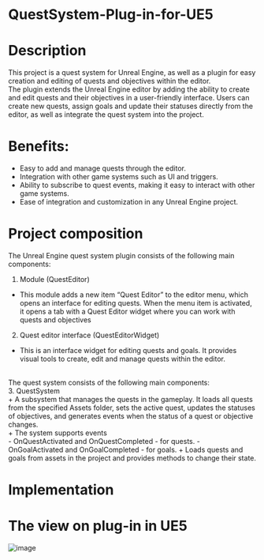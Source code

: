 # QuestSystem-Plug-in-for-UE5
# Description
This project is a quest system for Unreal Engine, as well as a plugin for easy creation and editing of quests and objectives within the editor.<br />
The plugin extends the Unreal Engine editor by adding the ability to create and edit quests and their objectives in a user-friendly interface.
Users can create new quests, assign goals and update their statuses directly from the editor, as well as integrate the quest system into the project.
<br />
# Benefits: <br />
- Easy to add and manage quests through the editor. <br />
- Integration with other game systems such as UI and triggers. <br />
- Ability to subscribe to quest events, making it easy to interact with other game systems. <br />
- Ease of integration and customization in any Unreal Engine project. <br />
# Project composition
The Unreal Engine quest system plugin consists of the following main components:
<br />
1.	Module (QuestEditor) <br />
+ This module adds a new item “Quest Editor” to the editor menu, which opens an interface for editing quests. When the menu item is activated, it opens a tab with a Quest Editor widget where you can work with quests and objectives <br />
2. Quest editor interface (QuestEditorWidget) <br />
+ This is an interface widget for editing quests and goals. It provides visual tools to create, edit and manage quests within the editor. <br />
<br />
The quest system consists of the following main components: <br />
3.	QuestSystem <br />
+ A subsystem that manages the quests in the gameplay. It loads all quests from the specified Assets folder, sets the active quest, updates the statuses of objectives, and generates events when the status of a quest or objective changes. <br />
+ The system supports events <br />
- OnQuestActivated and OnQuestCompleted - for quests. 
- OnGoalActivated and OnGoalCompleted - for goals.
+ Loads quests and goals from assets in the project and provides methods to change their state. <br />

#
# Implementation
#
# The view on plug-in in UE5
![image](https://github.com/user-attachments/assets/b152f339-b767-4628-836a-c2101c803058)  <br />
#
